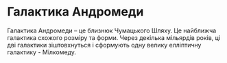 # Галактика Андромеди

Галактика Андромеди – це близнюк Чумацького Шляху. Це найближча галактика
схожого розміру та форми. Через декілька мільярдів років, ці дві галактики
зіштовхнуться і сформують одну велику елліптичну галактику - Мілкомеду.
